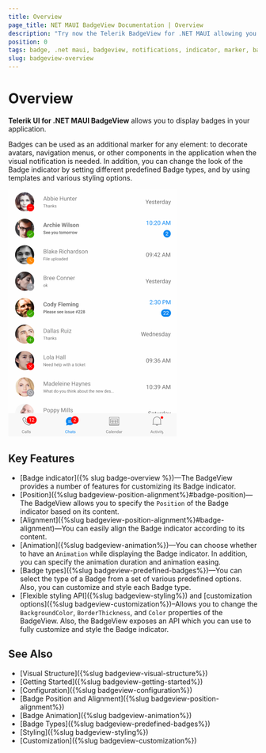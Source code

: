 ```yaml
---
title: Overview
page_title: NET MAUI BadgeView Documentation | Overview
description: "Try now the Telerik BadgeView for .NET MAUI allowing you to display badges in your application."
position: 0
tags: badge, .net maui, badgeview, notifications, indicator, marker, badge for .net maui
slug: badgeview-overview
---
```


# Overview

**Telerik UI for .NET MAUI BadgeView** allows you to display badges in your application.

Badges can be used as an additional marker for any element: to decorate avatars, navigation menus, or other components in the application when the visual notification is needed. In addition, you can change the look of the Badge indicator by setting different predefined Badge types, and by using templates and various styling options.    

![RadBadgeView Overview](images/badgeview-overview.png)


## Key Features

* [Badge indicator]({% slug badge-overview %})&mdash;The BadgeView provides a number of features for customizing its Badge indicator.
* [Position]({%slug badgeview-position-alignment%}#badge-position)&mdash;The BadgeView allows you to specify the `Position` of the Badge indicator based on its content.
* [Alignment]({%slug badgeview-position-alignment%}#badge-alignment)&mdash;You can easily align the Badge indicator according to its content.
* [Animation]({%slug badgeview-animation%})&mdash;You can choose whether to have an `Animation` while displaying the Badge indicator. In addition, you can specify the animation duration and animation easing.
* [Badge types]({%slug badgeview-predefined-badges%})&mdash;You can select the type of a Badge from a set of various predefined options. Also, you can customize and style each Badge type.
* [Flexible styling API]({%slug badgeview-styling%}) and [customization options]({%slug badgeview-customization%})–Allows you to change the `BackgroundColor`, `BorderThickness`, and `Color` properties of the BadgeView. Also, the BadgeView exposes an API which you can use to fully customize and style the Badge indicator.

## See Also

- [Visual Structure]({%slug badgeview-visual-structure%})
- [Getting Started]({%slug badgeview-getting-started%})
- [Configuration]({%slug badgeview-configuration%})
- [Badge Position and Alignment]({%slug badgeview-position-alignment%})
- [Badge Animation]({%slug badgeview-animation%})
- [Badge Types]({%slug badgeview-predefined-badges%})
- [Styling]({%slug badgeview-styling%})
- [Customization]({%slug badgeview-customization%})
